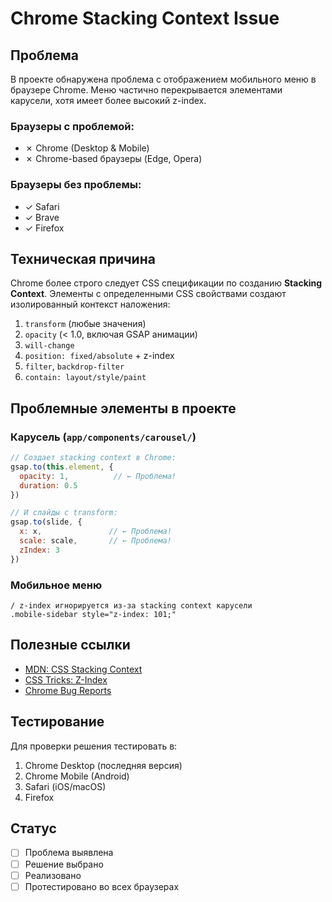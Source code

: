 # Chrome Stacking Context Issue

## Проблема

В проекте обнаружена проблема с отображением мобильного меню в браузере Chrome. Меню частично перекрывается элементами карусели, хотя имеет более высокий z-index.

### Браузеры с проблемой:
- ✗ Chrome (Desktop & Mobile)
- ✗ Chrome-based браузеры (Edge, Opera)

### Браузеры без проблемы:
- ✓ Safari
- ✓ Brave
- ✓ Firefox

## Техническая причина

Chrome более строго следует CSS спецификации по созданию **Stacking Context**. Элементы с определенными CSS свойствами создают изолированный контекст наложения:

1. `transform` (любые значения)
2. `opacity` (< 1.0, включая GSAP анимации)
3. `will-change`
4. `position: fixed/absolute` + z-index
5. `filter`, `backdrop-filter`
6. `contain: layout/style/paint`

## Проблемные элементы в проекте

### Карусель (`app/components/carousel/`)
```javascript
// Создает stacking context в Chrome:
gsap.to(this.element, {
  opacity: 1,          // ← Проблема!
  duration: 0.5
})

// И слайды с transform:
gsap.to(slide, {
  x: x,               // ← Проблема! 
  scale: scale,       // ← Проблема!
  zIndex: 3
})
```

### Мобильное меню
```slim
/ z-index игнорируется из-за stacking context карусели
.mobile-sidebar style="z-index: 101;"
```


## Полезные ссылки

- [MDN: CSS Stacking Context](https://developer.mozilla.org/en-US/docs/Web/CSS/CSS_Positioning/Understanding_z_index/The_stacking_context)
- [CSS Tricks: Z-Index](https://css-tricks.com/almanac/properties/z/z-index/)
- [Chrome Bug Reports](https://bugs.chromium.org/p/chromium/issues/list?q=stacking%20context)

## Тестирование

Для проверки решения тестировать в:
1. Chrome Desktop (последняя версия)
2. Chrome Mobile (Android)
3. Safari (iOS/macOS)
4. Firefox

## Статус

- [ ] Проблема выявлена
- [ ] Решение выбрано
- [ ] Реализовано
- [ ] Протестировано во всех браузерах
